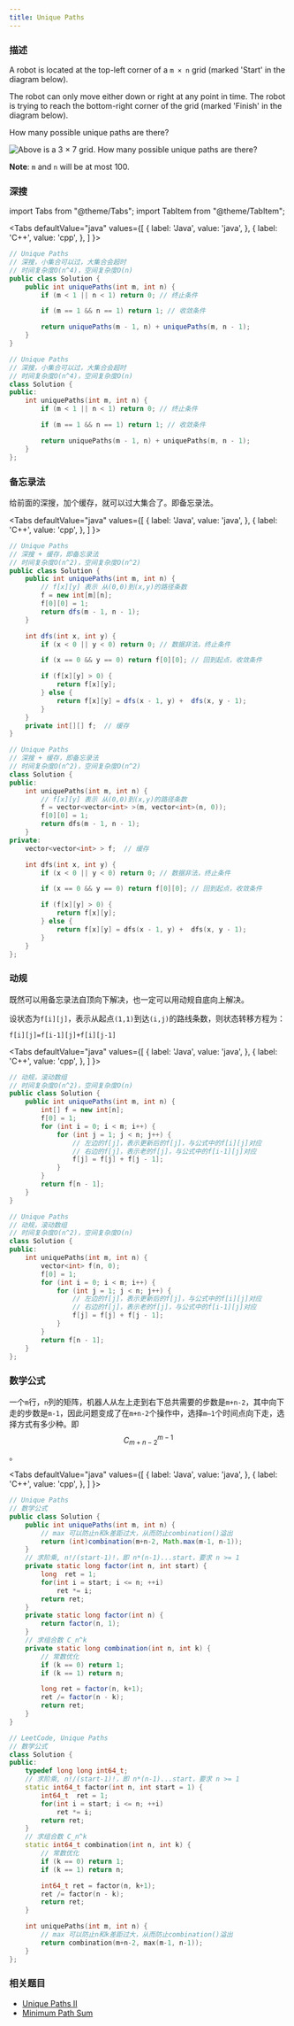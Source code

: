 ```yaml
---
title: Unique Paths
---
```


### 描述

A robot is located at the top-left corner of a `m × n` grid (marked 'Start' in the diagram below).

The robot can only move either down or right at any point in time. The robot is trying to reach the bottom-right corner of the grid (marked 'Finish' in the diagram below).

How many possible unique paths are there?

![Above is a `3 × 7` grid. How many possible unique paths are there?](/img/robot-maze.png)

**Note**: `m` and `n` will be at most 100.

### 深搜

import Tabs from "@theme/Tabs";
import TabItem from "@theme/TabItem";

<Tabs
defaultValue="java"
values={[
{ label: 'Java', value: 'java', },
{ label: 'C++', value: 'cpp', },
]
}>
<TabItem value="java">

```java
// Unique Paths
// 深搜，小集合可以过，大集合会超时
// 时间复杂度O(n^4)，空间复杂度O(n)
public class Solution {
    public int uniquePaths(int m, int n) {
        if (m < 1 || n < 1) return 0; // 终止条件

        if (m == 1 && n == 1) return 1; // 收敛条件

        return uniquePaths(m - 1, n) + uniquePaths(m, n - 1);
    }
}
```

</TabItem>
<TabItem value="cpp">

```cpp
// Unique Paths
// 深搜，小集合可以过，大集合会超时
// 时间复杂度O(n^4)，空间复杂度O(n)
class Solution {
public:
    int uniquePaths(int m, int n) {
        if (m < 1 || n < 1) return 0; // 终止条件

        if (m == 1 && n == 1) return 1; // 收敛条件

        return uniquePaths(m - 1, n) + uniquePaths(m, n - 1);
    }
};
```

</TabItem>
</Tabs>

### 备忘录法

给前面的深搜，加个缓存，就可以过大集合了。即备忘录法。

<Tabs
defaultValue="java"
values={[
{ label: 'Java', value: 'java', },
{ label: 'C++', value: 'cpp', },
]
}>
<TabItem value="java">

```java
// Unique Paths
// 深搜 + 缓存，即备忘录法
// 时间复杂度O(n^2)，空间复杂度O(n^2)
public class Solution {
    public int uniquePaths(int m, int n) {
        // f[x][y] 表示 从(0,0)到(x,y)的路径条数
        f = new int[m][n];
        f[0][0] = 1;
        return dfs(m - 1, n - 1);
    }

    int dfs(int x, int y) {
        if (x < 0 || y < 0) return 0; // 数据非法，终止条件

        if (x == 0 && y == 0) return f[0][0]; // 回到起点，收敛条件

        if (f[x][y] > 0) {
            return f[x][y];
        } else {
            return f[x][y] = dfs(x - 1, y) +  dfs(x, y - 1);
        }
    }
    private int[][] f;  // 缓存
}
```

</TabItem>
<TabItem value="cpp">

```cpp
// Unique Paths
// 深搜 + 缓存，即备忘录法
// 时间复杂度O(n^2)，空间复杂度O(n^2)
class Solution {
public:
    int uniquePaths(int m, int n) {
        // f[x][y] 表示 从(0,0)到(x,y)的路径条数
        f = vector<vector<int> >(m, vector<int>(n, 0));
        f[0][0] = 1;
        return dfs(m - 1, n - 1);
    }
private:
    vector<vector<int> > f;  // 缓存

    int dfs(int x, int y) {
        if (x < 0 || y < 0) return 0; // 数据非法，终止条件

        if (x == 0 && y == 0) return f[0][0]; // 回到起点，收敛条件

        if (f[x][y] > 0) {
            return f[x][y];
        } else {
            return f[x][y] = dfs(x - 1, y) +  dfs(x, y - 1);
        }
    }
};
```

</TabItem>
</Tabs>

### 动规

既然可以用备忘录法自顶向下解决，也一定可以用动规自底向上解决。

设状态为`f[i][j]`，表示从起点`(1,1)`到达`(i,j)`的路线条数，则状态转移方程为：

```
f[i][j]=f[i-1][j]+f[i][j-1]
```

<Tabs
defaultValue="java"
values={[
{ label: 'Java', value: 'java', },
{ label: 'C++', value: 'cpp', },
]
}>
<TabItem value="java">

```java
// 动规，滚动数组
// 时间复杂度O(n^2)，空间复杂度O(n)
public class Solution {
    public int uniquePaths(int m, int n) {
        int[] f = new int[n];
        f[0] = 1;
        for (int i = 0; i < m; i++) {
            for (int j = 1; j < n; j++) {
                // 左边的f[j]，表示更新后的f[j]，与公式中的f[i][j]对应
                // 右边的f[j]，表示老的f[j]，与公式中的f[i-1][j]对应
                f[j] = f[j] + f[j - 1];
            }
        }
        return f[n - 1];
    }
}
```

</TabItem>
<TabItem value="cpp">

```cpp
// Unique Paths
// 动规，滚动数组
// 时间复杂度O(n^2)，空间复杂度O(n)
class Solution {
public:
    int uniquePaths(int m, int n) {
        vector<int> f(n, 0);
        f[0] = 1;
        for (int i = 0; i < m; i++) {
            for (int j = 1; j < n; j++) {
                // 左边的f[j]，表示更新后的f[j]，与公式中的f[i][j]对应
                // 右边的f[j]，表示老的f[j]，与公式中的f[i-1][j]对应
                f[j] = f[j] + f[j - 1];
            }
        }
        return f[n - 1];
    }
};
```

</TabItem>
</Tabs>

### 数学公式

一个`m`行，`n`列的矩阵，机器人从左上走到右下总共需要的步数是`m+n-2`，其中向下走的步数是`m-1`，因此问题变成了在`m+n-2`个操作中，选择`m–1`个时间点向下走，选择方式有多少种。即 $$C_{m+n-2}^{m-1}$$ 。

<Tabs
defaultValue="java"
values={[
{ label: 'Java', value: 'java', },
{ label: 'C++', value: 'cpp', },
]
}>
<TabItem value="java">

```java
// Unique Paths
// 数学公式
public class Solution {
    public int uniquePaths(int m, int n) {
        // max 可以防止n和k差距过大，从而防止combination()溢出
        return (int)combination(m+n-2, Math.max(m-1, n-1));
    }
    // 求阶乘, n!/(start-1)!，即 n*(n-1)...start，要求 n >= 1
    private static long factor(int n, int start) {
        long  ret = 1;
        for(int i = start; i <= n; ++i)
            ret *= i;
        return ret;
    }
    private static long factor(int n) {
        return factor(n, 1);
    }
    // 求组合数 C_n^k
    private static long combination(int n, int k) {
        // 常数优化
        if (k == 0) return 1;
        if (k == 1) return n;

        long ret = factor(n, k+1);
        ret /= factor(n - k);
        return ret;
    }
}
```

</TabItem>
<TabItem value="cpp">

```cpp
// LeetCode, Unique Paths
// 数学公式
class Solution {
public:
    typedef long long int64_t;
    // 求阶乘, n!/(start-1)!，即 n*(n-1)...start，要求 n >= 1
    static int64_t factor(int n, int start = 1) {
        int64_t  ret = 1;
        for(int i = start; i <= n; ++i)
            ret *= i;
        return ret;
    }
    // 求组合数 C_n^k
    static int64_t combination(int n, int k) {
        // 常数优化
        if (k == 0) return 1;
        if (k == 1) return n;

        int64_t ret = factor(n, k+1);
        ret /= factor(n - k);
        return ret;
    }

    int uniquePaths(int m, int n) {
        // max 可以防止n和k差距过大，从而防止combination()溢出
        return combination(m+n-2, max(m-1, n-1));
    }
};
```

</TabItem>
</Tabs>

### 相关题目

- [Unique Paths II](unique-paths-ii.md)
- [Minimum Path Sum](../dp/minimum-path-sum.md)
